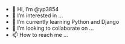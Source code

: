 - 👋 Hi, I’m @yp3854
- 👀 I’m interested in ...
- 🌱 I’m currently learning Python and Django
- 💞️ I’m looking to collaborate on ...
- 📫 How to reach me ...

<!---
yp3854/yp3854 is a ✨ special ✨ repository because its `README.md` (this file) appears on your GitHub profile.
You can click the Preview link to take a look at your changes.
--->
